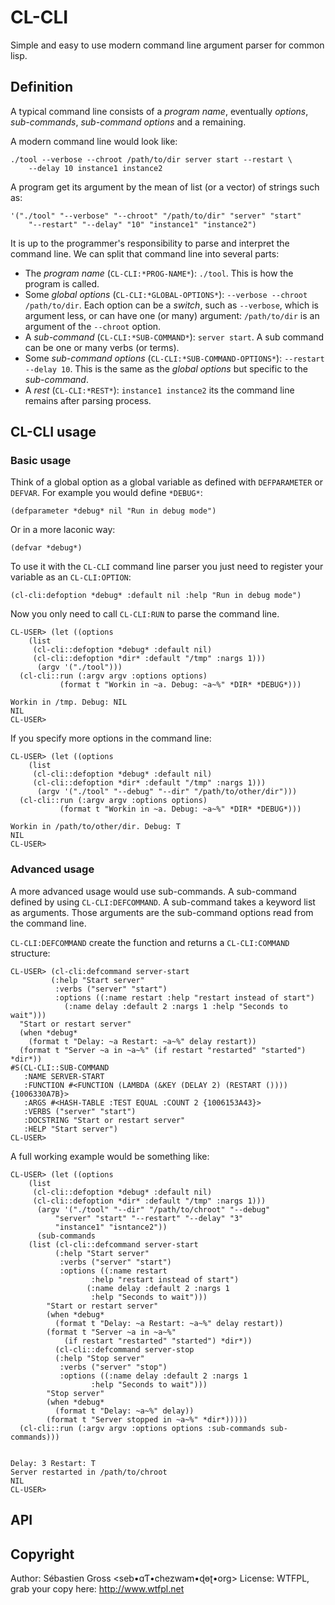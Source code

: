 # CL-CLI

Simple and easy to use modern command line argument parser for common lisp.


## Definition

A typical command line consists of a *program name*, eventually *options*,
*sub-commands*, *sub-command options* and a remaining.

A modern command line would look like:

	./tool --verbose --chroot /path/to/dir server start --restart \
		--delay 10 instance1 instance2

A program get its argument by the mean of list (or a vector) of strings such
as:

	'("./tool" "--verbose" "--chroot" "/path/to/dir" "server" "start"
		"--restart" "--delay" "10" "instance1" "instance2")

It is up to the programmer's responsibility to parse and interpret the
command line. We can split that command line into several parts:


* The *program name* (`CL-CLI:*PROG-NAME*`): `./tool`. This is how the
  program is called.
* Some *global options* (`CL-CLI:*GLOBAL-OPTIONS*`): `--verbose --chroot
  /path/to/dir`. Each option can be a *switch*, such as `--verbose`, which
  is argument less, or can have one (or many) argument: `/path/to/dir` is an
  argument of the `--chroot` option.
* A *sub-command* (`CL-CLI:*SUB-COMMAND*`): `server start`. A sub command
  can be one or many verbs (or terms).
* Some *sub-command options* (`CL-CLI:*SUB-COMMAND-OPTIONS*`): `--restart
  --delay 10`. This is the same as the *global options* but specific to the
  *sub-command*.
* A *rest* (`CL-CLI:*REST*`): `instance1 instance2` its the command line
  remains after parsing process.

## CL-CLI usage


### Basic usage

Think of a global option as a global variable as defined with
`DEFPARAMETER` or `DEFVAR`. For example you would define `*DEBUG*`:

	(defparameter *debug* nil "Run in debug mode")

Or in a more laconic way:

	(defvar *debug*)


To use it with the `CL-CLI` command line parser you just need to register your
variable as an `CL-CLI:OPTION`:

	(cl-cli:defoption *debug* :default nil :help "Run in debug mode")


Now you only need to call `CL-CLI:RUN` to parse the command line.

	CL-USER> (let ((options
		(list
		 (cl-cli::defoption *debug* :default nil)
		 (cl-cli::defoption *dir* :default "/tmp" :nargs 1)))
	      (argv '("./tool")))
	  (cl-cli::run (:argv argv :options options)
		       (format t "Workin in ~a. Debug: ~a~%" *DIR* *DEBUG*)))
	
	Workin in /tmp. Debug: NIL
	NIL
	CL-USER> 


If you specify more options in the command line:

	CL-USER> (let ((options
		(list
		 (cl-cli::defoption *debug* :default nil)
		 (cl-cli::defoption *dir* :default "/tmp" :nargs 1)))
	      (argv '("./tool" "--debug" "--dir" "/path/to/other/dir")))
	  (cl-cli::run (:argv argv :options options)
		       (format t "Workin in ~a. Debug: ~a~%" *DIR* *DEBUG*)))
	
	Workin in /path/to/other/dir. Debug: T
	NIL
	CL-USER> 

### Advanced usage

A more advanced usage would use sub-commands. A sub-command defined by using
`CL-CLI:DEFCOMMAND`. A sub-command takes a keyword list as arguments. Those
arguments are the sub-command options read from the command line.

`CL-CLI:DEFCOMMAND` create the function and returns a `CL-CLI:COMMAND`
structure:

	CL-USER> (cl-cli:defcommand server-start
		     (:help "Start server"
		      :verbs ("server" "start")
		      :options ((:name restart :help "restart instead of start")
				(:name delay :default 2 :nargs 1 :help "Seconds to wait")))
	  "Start or restart server"
	  (when *debug*
	    (format t "Delay: ~a Restart: ~a~%" delay restart))
	  (format t "Server ~a in ~a~%" (if restart "restarted" "started") *dir*))
	#S(CL-CLI::SUB-COMMAND
	   :NAME SERVER-START
	   :FUNCTION #<FUNCTION (LAMBDA (&KEY (DELAY 2) (RESTART ()))) {1006330A7B}>
	   :ARGS #<HASH-TABLE :TEST EQUAL :COUNT 2 {1006153A43}>
	   :VERBS ("server" "start")
	   :DOCSTRING "Start or restart server"
	   :HELP "Start server")
	CL-USER> 


A full working example would be something like:

	CL-USER> (let ((options
		(list
		 (cl-cli::defoption *debug* :default nil)
		 (cl-cli::defoption *dir* :default "/tmp" :nargs 1)))
	      (argv '("./tool" "--dir" "/path/to/chroot" "--debug"
		      "server" "start" "--restart" "--delay" "3"
		      "instance1" "isntance2"))
	      (sub-commands
		(list (cl-cli::defcommand server-start
			  (:help "Start server"
			   :verbs ("server" "start")
			   :options ((:name restart
				      :help "restart instead of start")
				     (:name delay :default 2 :nargs 1
				      :help "Seconds to wait")))
			"Start or restart server"
			(when *debug*
			  (format t "Delay: ~a Restart: ~a~%" delay restart))
			(format t "Server ~a in ~a~%"
				(if restart "restarted" "started") *dir*))
		      (cl-cli::defcommand server-stop
			  (:help "Stop server"
			   :verbs ("server" "stop")
			   :options ((:name delay :default 2 :nargs 1
				      :help "Seconds to wait")))
			"Stop server"
			(when *debug*
			  (format t "Delay: ~a~%" delay))
			(format t "Server stopped in ~a~%" *dir*)))))
	  (cl-cli::run (:argv argv :options options :sub-commands sub-commands)))
	
	
	Delay: 3 Restart: T
	Server restarted in /path/to/chroot
	NIL
	CL-USER> 

## API




## Copyright

Author: Sébastien Gross <seb•ɑƬ•chezwam•ɖɵʈ•org>
License: WTFPL, grab your copy here: http://www.wtfpl.net


